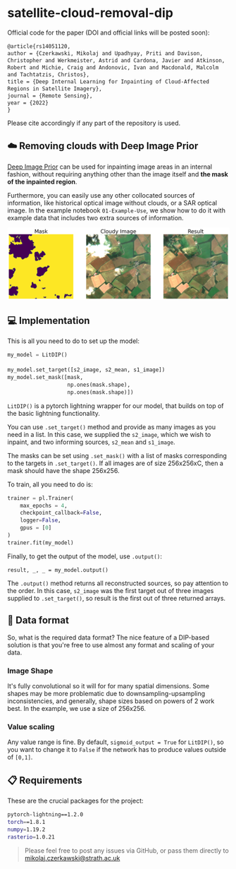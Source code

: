 # satellite-cloud-removal-dip

Official code for the paper (DOI and official links will be posted soon):
```
@article{rs14051120,
author = {Czerkawski, Mikolaj and Upadhyay, Priti and Davison, Christopher and Werkmeister, Astrid and Cardona, Javier and Atkinson, Robert and Michie, Craig and Andonovic, Ivan and Macdonald, Malcolm and Tachtatzis, Christos},
title = {Deep Internal Learning for Inpainting of Cloud-Affected Regions in Satellite Imagery},
journal = {Remote Sensing},
year = {2022}
}
```
Please cite accordingly if any part of the repository is used.

## :cloud: Removing clouds with Deep Image Prior
[Deep Image Prior](https://dmitryulyanov.github.io/deep_image_prior) can be used for inpainting image areas in an internal fashion, without requiring anything other than the image itself and **the mask of the inpainted region**.

Furthermore, you can easily use any other collocated sources of information, like historical optical image without clouds, or a SAR optical image. In the example notebook `01-Example-Use`, we show how to do it with example data that includes two extra sources of information.

![Example Result](example_result.png?raw=true "Title")

## :computer: Implementation
This is all you need to do to set up the model:
```python
my_model = LitDIP()

my_model.set_target([s2_image, s2_mean, s1_image])
my_model.set_mask([mask,
                   np.ones(mask.shape),
                   np.ones(mask.shape)])
```
`LitDIP()` is a pytorch lightning wrapper for our model, that builds on top of the basic lightning functionality.

You can use `.set_target()` method and provide as many images as you need in a list. In this case, we supplied the `s2_image`, which we wish to inpaint, and two informing sources, `s2_mean` and `s1_image`.

The masks can be set using `.set_mask()` with a list of masks corresponding to the targets in `.set_target()`. If all images are of size 256x256xC, then a mask should have the shape 256x256.

To train, all you need to do is:
```python
trainer = pl.Trainer(
    max_epochs = 4,            
    checkpoint_callback=False,
    logger=False,
    gpus = [0]
)
trainer.fit(my_model)
```

Finally, to get the output of the model, use `.output()`:
```
result, _, _ = my_model.output()
```
The `.output()` method returns all reconstructed sources, so pay attention to the order. In this case, `s2_image` was the first target out of three images supplied to `.set_target()`, so result is the first out of three returned arrays.

## :wrench: Data format
So, what is the required data format? The nice feature of a DIP-based solution is that you're free to use almost any format and scaling of your data.

### Image Shape
It's fully convolutional so it will for for many spatial dimensions. Some shapes may be more problematic due to downsampling-upsampling inconsistencies, and generally, shape sizes based on powers of 2 work best. In the example, we use a size of 256x256.

### Value scaling
Any value range is fine. By default, `sigmoid_output = True` for `LitDIP()`, so you want to change it to `False` if the network has to produce values outside of `[0,1]`.


## :clipboard: Requirements
These are the crucial packages for the project:
```bash
pytorch-lightning==1.2.0
torch==1.8.1
numpy=1.19.2
rasterio=1.0.21
```

> Please feel free to post any issues via GitHub, or pass them directly to mikolaj.czerkawski@strath.ac.uk
